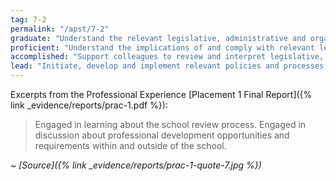 ```yaml
---
tag: 7-2
permalink: "/apst/7-2"
graduate: "Understand the relevant legislative, administrative and organisational policies and processes required for teachers according to school stage."
proficient: "Understand the implications of and comply with relevant legislative, administrative, organisational and professional requirements, policies and processes."
accomplished: "Support colleagues to review and interpret legislative, administrative, and organisational requirements, policies and processes."
lead: "Initiate, develop and implement relevant policies and processes to support colleagues’ compliance with and understanding of existing and new legislative, administrative, organisational and professional responsibilities."
---
```

Excerpts from the Professional Experience [Placement 1 Final Report]({% link _evidence/reports/prac-1.pdf %}):

> Engaged in learning about the school review process.
> Engaged in discussion about professional development opportunities and requirements within and outside of the school.

~ *[Source]({% link _evidence/reports/prac-1-quote-7.jpg %})*